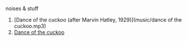 noises & stuff

1. [Dance of the cuckoo (after Marvin Hatley, 1929)](music/dance of the cuckoo.mp3)
2. [Dance of the cuckoo](music/cuckoo.mp3)
